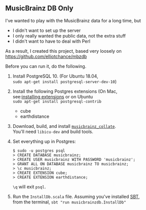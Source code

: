 ## MusicBrainz DB Only

I've wanted to play with the MusicBrainz data for a long time, but

* I didn't want to set up the server
* I only really wanted the public data, not the extra stuff
* I didn't want to have to deal with Perl

As a result, I created this project, based very loosely on
https://github.com/elliotchance/mbzdb

Before you can run it, do the following.

1. Install PostgreSQL 10. (For Ubuntu 18.04,  
  `sudo apt-get install postgresql-server-dev-10`)
1. Install the following Postgres extensions (On Mac,  
  see:[installing extensions][1] or on Ubuntu  
  `sudo apt-get install postgresql-contrib`
    * cube
    * earthdistance
1. Download, build, and install [`musicbrainz_collate`][2].  
  You'll need `libicu-dev` and build tools.

1. Set everything up in Postgres:
    ```
    $ sudo -u postgres psql
    > CREATE DATABASE musicbrainz;
    > CREATE USER musicbrainz WITH PASSWORD 'musicbrainz';
    > GRANT ALL ON DATABASE musicbrainz TO musicbrainz;
    > \c musicbrainz;
    > CREATE EXTENSION cube;
    > CREATE EXTENSION earthdistance;
    ```
    `\q` will exit `psql`.
1. Run the `InstallDb.scala` file. Assuming you've installed [SBT][3],  
  from the terminal, `sbt "run musicbrainzdb.InstallDb"`

[1]: http://www.reades.com/2015/12/11/installing-postgresql-extensions-on-mac-os-x/
[2]: https://github.com/metabrainz/postgresql-musicbrainz-collate/blob/master/README.musicbrainz_collate.md
[3]: https://www.scala-sbt.org/
